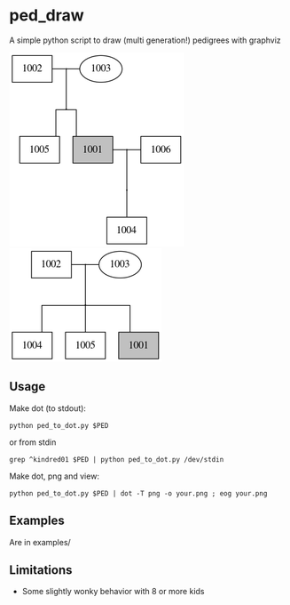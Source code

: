 # ped_draw
A simple python script to draw (multi generation!) pedigrees with graphviz

![3gen.png](examples/images/3gen.png "3gen.png")
![quintet.png](examples/images/quintet.png "quintet.png")

## Usage
Make dot (to stdout):
```
python ped_to_dot.py $PED
```
or from stdin

```
grep ^kindred01 $PED | python ped_to_dot.py /dev/stdin
```

Make dot, png and view:
```
python ped_to_dot.py $PED | dot -T png -o your.png ; eog your.png
```

## Examples
Are in examples/

## Limitations
- Some slightly wonky behavior with 8 or more kids
